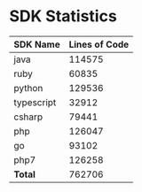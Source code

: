 # SDK Statistics

| SDK Name | Lines of Code |
| -------- | ------------- |
| java | 114575 |
| ruby | 60835 |
| python | 129536 |
| typescript | 32912 |
| csharp | 79441 |
| php | 126047 |
| go | 93102 |
| php7 | 126258 |
| **Total** | 762706 |
